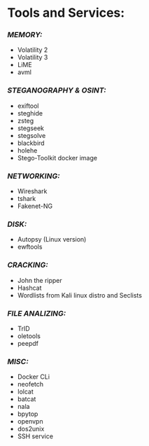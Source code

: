 # **Tools and Services:**

### ***MEMORY:***
- Volatility 2
- Volatility 3
- LiME
- avml

### ***STEGANOGRAPHY & OSINT:***
- exiftool
- steghide
- zsteg
- stegseek
- stegsolve
- blackbird
- holehe
- Stego-Toolkit docker image

### ***NETWORKING:***
- Wireshark
- tshark
- Fakenet-NG

### ***DISK:***
- Autopsy (Linux version)
- ewftools

### ***CRACKING:***
- John the ripper
- Hashcat
- Wordlists from Kali linux distro and Seclists

### ***FILE ANALIZING:***
- TrID
- oletools
- peepdf

### ***MISC:***
- Docker CLi
- neofetch
- lolcat
- batcat
- nala
- bpytop
- openvpn
- dos2unix
- SSH service




